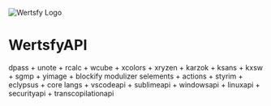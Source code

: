 ![Wertsfy Logo](https://user-images.githubusercontent.com/59739253/155042856-13ea1e77-654e-45c4-8e38-f6105f6c9329.png)

# WertsfyAPI

dpass + unote + rcalc + wcube + xcolors + xryzen + karzok + ksans + kxsw + sgmp + yimage + blockify modulizer selements + actions + styrim + eclypsus + core langs + vscodeapi + sublimeapi + windowsapi + linuxapi + securityapi + transcopilationapi

